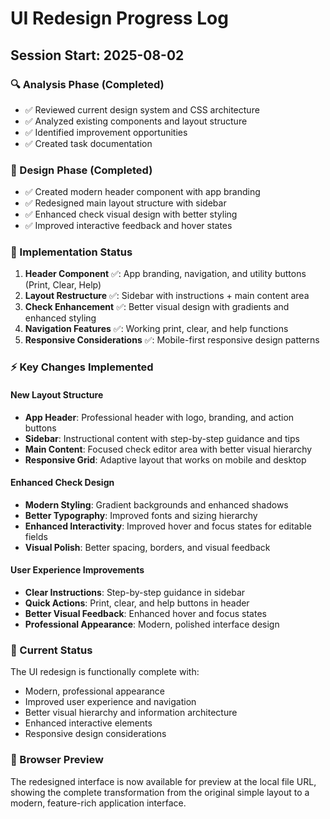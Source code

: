 # UI Redesign Progress Log

## Session Start: 2025-08-02

### 🔍 Analysis Phase (Completed)

- ✅ Reviewed current design system and CSS architecture
- ✅ Analyzed existing components and layout structure
- ✅ Identified improvement opportunities
- ✅ Created task documentation

### 🎨 Design Phase (Completed)

- ✅ Created modern header component with app branding
- ✅ Redesigned main layout structure with sidebar
- ✅ Enhanced check visual design with better styling
- ✅ Improved interactive feedback and hover states

### 📝 Implementation Status

1. **Header Component** ✅: App branding, navigation, and utility buttons (Print, Clear, Help)
2. **Layout Restructure** ✅: Sidebar with instructions + main content area
3. **Check Enhancement** ✅: Better visual design with gradients and enhanced styling
4. **Navigation Features** ✅: Working print, clear, and help functions
5. **Responsive Considerations** ✅: Mobile-first responsive design patterns

### ⚡ Key Changes Implemented

#### New Layout Structure

- **App Header**: Professional header with logo, branding, and action buttons
- **Sidebar**: Instructional content with step-by-step guidance and tips
- **Main Content**: Focused check editor area with better visual hierarchy
- **Responsive Grid**: Adaptive layout that works on mobile and desktop

#### Enhanced Check Design

- **Modern Styling**: Gradient backgrounds and enhanced shadows
- **Better Typography**: Improved fonts and sizing hierarchy
- **Enhanced Interactivity**: Improved hover and focus states for editable fields
- **Visual Polish**: Better spacing, borders, and visual feedback

#### User Experience Improvements

- **Clear Instructions**: Step-by-step guidance in sidebar
- **Quick Actions**: Print, clear, and help buttons in header
- **Better Visual Feedback**: Enhanced hover and focus states
- **Professional Appearance**: Modern, polished interface design

### 🚀 Current Status

The UI redesign is functionally complete with:

- Modern, professional appearance
- Improved user experience and navigation
- Better visual hierarchy and information architecture
- Enhanced interactive elements
- Responsive design considerations

### 📱 Browser Preview

The redesigned interface is now available for preview at the local file URL, showing the complete transformation from the original simple layout to a modern, feature-rich application interface.
